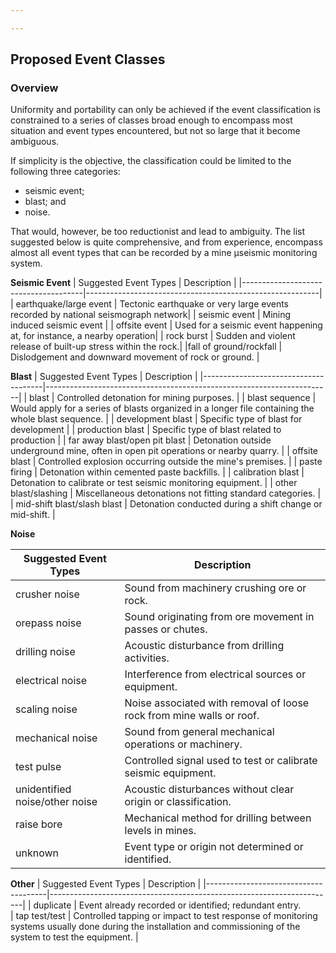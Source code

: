 ```yaml
---

---
```


## Proposed Event Classes
### Overview
Uniformity and portability can only be achieved if the event classification is constrained to a series of classes broad enough to encompass most situation and event types encountered, but not so large that it become ambiguous. 

If simplicity is the objective, the classification could be limited to the following three categories: 
- seismic event;
- blast; and 
- noise. 

That would, however, be too reductionist and lead to ambiguity. The list suggested below is quite comprehensive, and from experience, encompass almost all event types that can be recorded by a mine μseismic monitoring system. 

**Seismic Event**
| Suggested Event Types                 | Description                                             |
|--------------------------------------|----------------------------------------------------------|
| earthquake/large event               | Tectonic earthquake or very large events recorded by national seismograph network|
| seismic event                        | Mining induced seismic event  |
| offsite event                        | Used for a seismic event happening at, for instance, a nearby operation|
| rock burst                          | Sudden and violent release of built-up stress within the rock.| |fall of ground/rockfall              | Dislodgement and downward movement of rock or ground. |  

**Blast**
| Suggested Event Types                 | Description                                                           |
|--------------------------------------|-----------------------------------------------------------------------|
| blast                                | Controlled detonation for mining purposes.                             |
| blast sequence                       | Would apply for a series of blasts organized in a longer file containing the whole blast sequence.        |
| development blast                    | Specific type of blast for development               |
| production blast                     | Specific type of blast related to production                            |
| far away blast/open pit blast        | Detonation outside underground mine, often in open pit operations or nearby quarry.     |
| offsite blast                        | Controlled explosion occurring outside the mine's premises.            |
| paste firing                         | Detonation within cemented paste backfills.                            |
| calibration blast                    | Detonation to calibrate or test seismic monitoring equipment.          |
| other blast/slashing                 | Miscellaneous detonations not fitting standard categories.             |
| mid-shift blast/slash blast          | Detonation conducted during a shift change or mid-shift.               |

**Noise**

| Suggested Event Types                 | Description                                                           |
|--------------------------------------|-----------------------------------------------------------------------|
| crusher noise                        | Sound from machinery crushing ore or rock.                             |
| orepass noise                        | Sound originating from ore movement in passes or chutes.               |
| drilling noise                       | Acoustic disturbance from drilling activities.                         |
| electrical noise                     | Interference from electrical sources or equipment.                     |
| scaling noise                        | Noise associated with removal of loose rock from mine walls or roof.   |
| mechanical noise                     | Sound from general mechanical operations or machinery.                 |
| test pulse                           | Controlled signal used to test or calibrate seismic equipment.         |
| unidentified noise/other noise       | Acoustic disturbances without clear origin or classification.          |
| raise bore                          | Mechanical method for drilling between levels in mines.                |             |
| unknown                              | Event type or origin not determined or identified.                     |

**Other**
| Suggested Event Types                 | Description                                                           |
|--------------------------------------|-----------------------------------------------------------------------|
| duplicate                            | Event already recorded or identified; redundant entry.    
| tap test/test                        | Controlled tapping or impact to test response of monitoring systems usually done during the installation and commissioning of the system to test the equipment.   |

<!--stackedit_data:
eyJoaXN0b3J5IjpbLTIwOTQwOTU4MywtMjA1NTE5MDUzOCwtMT
k3NDUzOTY1NF19
-->